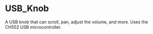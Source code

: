 # USB_Knob
A USB knob that can scroll, pan, adjust the volume, and more. Uses the CH552 USB microcontroller.
